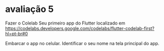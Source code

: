 # avaliação 5
Fazer o Colelab Seu primeiro app do Flutter localizado em https://codelabs.developers.google.com/codelabs/flutter-codelab-first?hl=pt-br#0

Embarcar o app no celular. Identificar o seu nome na tela principal do app.